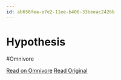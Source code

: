 ```yaml
---
id: ab658fea-e7e2-11ee-b406-33beeac2426b
---
```


# Hypothesis
#Omnivore

[Read on Omnivore](https://omnivore.app/me/hypothesis-18e638c48a2)
[Read Original](https://hypothes.is/a/WQN4oufdEe63JLtILyskTw)

